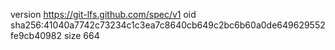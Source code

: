 version https://git-lfs.github.com/spec/v1
oid sha256:41040a7742c73234c1c3ea7c8640cb649c2bc6b60a0de649629552fe9cb40982
size 664
